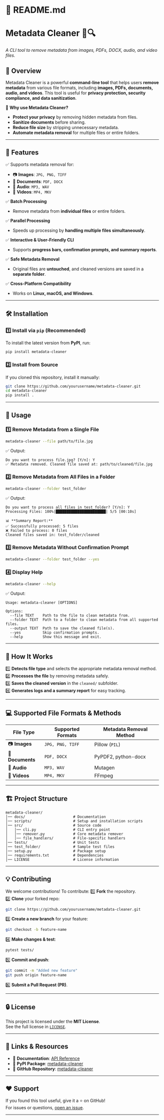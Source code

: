 # 📄 README.md

# Metadata Cleaner 🧹🔍
*A CLI tool to remove metadata from images, PDFs, DOCX, audio, and video files.*

## 📌 Overview
Metadata Cleaner is a powerful **command-line tool** that helps users **remove metadata** from various file formats, including **images, PDFs, documents, audio, and videos**. This tool is useful for **privacy protection, security compliance, and data sanitization**.

🚀 **Why use Metadata Cleaner?**
- **Protect your privacy** by removing hidden metadata from files.
- **Sanitize documents** before sharing.
- **Reduce file size** by stripping unnecessary metadata.
- **Automate metadata removal** for multiple files or entire folders.

---

## 🚀 **Features**
✅ Supports metadata removal for:
- 📷 **Images**: `JPG, PNG, TIFF`
- 📄 **Documents**: `PDF, DOCX`
- 🎵 **Audio**: `MP3, WAV`
- 🎥 **Videos**: `MP4, MKV`

✅ **Batch Processing**
- Remove metadata from **individual files** or entire folders.

✅ **Parallel Processing**
- Speeds up processing by **handling multiple files simultaneously**.

✅ **Interactive & User-Friendly CLI**
- Supports **progress bars, confirmation prompts, and summary reports**.

✅ **Safe Metadata Removal**
- Original files are **untouched**, and cleaned versions are saved in a **separate folder**.

✅ **Cross-Platform Compatibility**
- Works on **Linux, macOS, and Windows**.

---

## 🛠️ **Installation**
### **1️⃣ Install via `pip` (Recommended)**
To install the latest version from **PyPI**, run:
```bash
pip install metadata-cleaner
```

### **2️⃣ Install from Source**
If you cloned this repository, install it manually:
```bash
git clone https://github.com/yourusername/metadata-cleaner.git
cd metadata-cleaner
pip install .
```

---

## 📖 **Usage**
### **1️⃣ Remove Metadata from a Single File**
```bash
metadata-cleaner --file path/to/file.jpg
```
✅ Output:
```
Do you want to process file.jpg? [Y/n]: Y
✅ Metadata removed. Cleaned file saved at: path/to/cleaned/file.jpg
```

### **2️⃣ Remove Metadata from All Files in a Folder**
```bash
metadata-cleaner --folder test_folder
```
✅ Output:
```
Do you want to process all files in test_folder? [Y/n]: Y
Processing Files: 100%|███████████████████████| 5/5 [00:10s]

📊 **Summary Report:**
✅ Successfully processed: 5 files
❌ Failed to process: 0 files
Cleaned files saved in: test_folder/cleaned
```

### **3️⃣ Remove Metadata Without Confirmation Prompt**
```bash
metadata-cleaner --folder test_folder --yes
```

### **4️⃣ Display Help**
```bash
metadata-cleaner --help
```
✅ Output:
```
Usage: metadata-cleaner [OPTIONS]

Options:
  --file TEXT    Path to the file to clean metadata from.
  --folder TEXT  Path to a folder to clean metadata from all supported files.
  --output TEXT  Path to save the cleaned file(s).
  --yes          Skip confirmation prompts.
  --help         Show this message and exit.
```

---

## 🔧 **How It Works**
1️⃣ **Detects file type** and selects the appropriate metadata removal method.  
2️⃣ **Processes the file** by removing metadata safely.  
3️⃣ **Saves the cleaned version** in the `cleaned/` subfolder.  
4️⃣ **Generates logs and a summary report** for easy tracking.  

---

## 💻 **Supported File Formats & Methods**
| File Type | Supported Formats | Metadata Removal Method |
|-----------|------------------|------------------------|
| 📷 **Images** | `JPG, PNG, TIFF` | Pillow (`PIL`) |
| 📄 **Documents** | `PDF, DOCX` | PyPDF2, python-docx |
| 🎵 **Audio** | `MP3, WAV` | Mutagen |
| 🎥 **Videos** | `MP4, MKV` | FFmpeg |

---

## 🏗 **Project Structure**
```
metadata-cleaner/
│── docs/                      # Documentation
│── scripts/                   # Setup and installation scripts
│── src/                       # Source code
│   │── cli.py                 # CLI entry point
│   │── remover.py             # Core metadata remover
│   │── file_handlers/         # File-specific handlers
│── tests/                     # Unit tests
│── test_folder/               # Sample test files
│── setup.py                   # Package setup
│── requirements.txt           # Dependencies
│── LICENSE                    # License information
```

---

## 💡 **Contributing**
We welcome contributions! To contribute:
1️⃣ **Fork** the repository.  
2️⃣ **Clone** your forked repo:
   ```bash
   git clone https://github.com/yourusername/metadata-cleaner.git
   ```
3️⃣ **Create a new branch** for your feature:
   ```bash
   git checkout -b feature-name
   ```
4️⃣ **Make changes & test**:
   ```bash
   pytest tests/
   ```
5️⃣ **Commit and push**:
   ```bash
   git commit -m "Added new feature"
   git push origin feature-name
   ```
6️⃣ **Submit a Pull Request (PR)**.

---

## 🔒 **License**
This project is licensed under the **MIT License**.  
See the full license in [`LICENSE`](LICENSE).

---

## 🔗 **Links & Resources**
- 📖 **Documentation**: [API Reference](docs/API_REFERENCE.md)
- 🐍 **PyPI Package**: [metadata-cleaner](https://pypi.org/project/metadata-cleaner/)
- 🚀 **GitHub Repository**: [metadata-cleaner](https://github.com/sandy-sp/metadata-cleaner)

---

## ❤️ **Support**
If you found this tool useful, give it a ⭐ on GitHub!  
For issues or questions, [open an issue](https://github.com/sandy-sp/metadata-cleaner/issues).

---